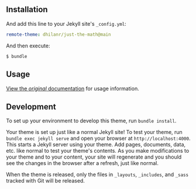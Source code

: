 ## Installation

And add this line to your Jekyll site's `_config.yml`:

```yaml
remote-theme: dhilanr/just-the-math@main
```

And then execute:

    $ bundle

## Usage

[View the *original* documentation](https://pmarsceill.github.io/just-the-docs/) for usage information.

## Development

To set up your environment to develop this theme, run `bundle install`.

Your theme is set up just like a normal Jekyll site! To test your theme, run `bundle exec jekyll serve` and open your browser at `http://localhost:4000`. This starts a Jekyll server using your theme. Add pages, documents, data, etc. like normal to test your theme's contents. As you make modifications to your theme and to your content, your site will regenerate and you should see the changes in the browser after a refresh, just like normal.

When the theme is released, only the files in `_layouts`, `_includes`, and `_sass` tracked with Git will be released.
